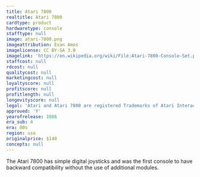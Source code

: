 ```yaml
---
title: Atari 7800
realtitle: Atari 7800
cardtype: product
hardwaretype: console
stafftype: null
image: atari-7800.png
imageattribution: Evan Amos
imagelicense: CC BY-SA 3.0
imagelink: 'https://en.wikipedia.org/wiki/File:Atari-7800-Console-Set.png'
staffcost: null
rdcost: null
qualitycost: null
marketingcost: null
loyaltyscore: null
profitscore: null
profitlength: null
longevityscore: null
legal: 'Atari and Atari 7800 are registered Trademarks of Atari Interactive, Inc'
approved: 'Y'
yearofrelease: 1986
era_sub: 4
era: 80s
region: usa
originalprice: $140
concepts: null
---
```


The Atari 7800 has simple digital joysticks and was the first console to have backward compatibility without the use of additional modules.
